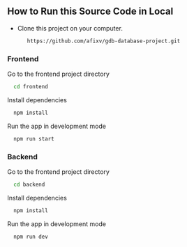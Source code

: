 ## How to Run this Source Code in Local 
- Clone this project on your computer.
  ```bash
     https://github.com/afixv/gdb-database-project.git
   ```
### Frontend

Go to the frontend project directory

```bash
  cd frontend
```

Install dependencies

```bash
  npm install
```

Run the app in development mode

```bash
  npm run start
```

### Backend

Go to the frontend project directory

```bash
  cd backend
```

Install dependencies

```bash
  npm install
```

Run the app in development mode

```bash
  npm run dev
```

